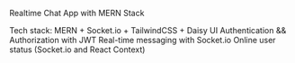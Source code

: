 Realtime Chat App with MERN Stack

Tech stack: MERN + Socket.io + TailwindCSS + Daisy UI
Authentication && Authorization with JWT
Real-time messaging with Socket.io
Online user status (Socket.io and React Context)
